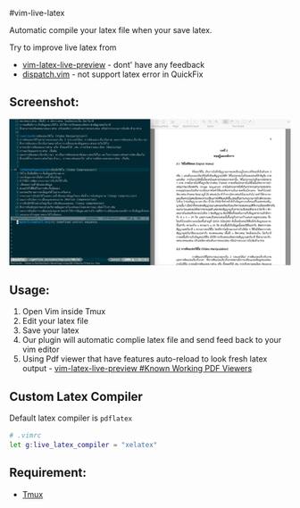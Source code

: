 #vim-live-latex

Automatic compile your latex file when your save latex.

Try to improve live latex from
- [vim-latex-live-preview](https://github.com/xuhdev/vim-latex-live-preview)  - dont' have any feedback
- [dispatch.vim](https://github.com/tpope/vim-dispatch) - not support latex error in QuickFix

## Screenshot:
![screenshot](/doc/ss.png)

## Usage:
1. Open Vim inside Tmux
2. Edit your latex file
3. Save your latex
4. Our plugin will automatic complie latex file and send feed back to
   your vim editor
5. Using Pdf viewer that have features auto-reload to look fresh latex
   output - [vim-latex-live-preview #Known Working PDF Viewers](https://github.com/xuhdev/vim-latex-live-preview/wiki/Known-Working-PDF-Viewers)

## Custom Latex Compiler

Default latex compiler is `pdflatex`

```sh
# .vimrc
let g:live_latex_compiler = "xelatex"
```

## Requirement:
- [Tmux](https://tmux.github.io)
